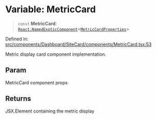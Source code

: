 # Variable: MetricCard

> `const` **MetricCard**: [`React.NamedExoticComponent`](https://github.com/DefinitelyTyped/DefinitelyTyped/blob/80449050d0e5e84f44ffa3fd3dc5651e4747e589/types/react/index.d.ts#L571)\<[`MetricCardProperties`](../interfaces/MetricCardProperties.md)\>

Defined in: [src/components/Dashboard/SiteCard/components/MetricCard.tsx:53](https://github.com/Nick2bad4u/Uptime-Watcher/blob/main/src/components/Dashboard/SiteCard/components/MetricCard.tsx#L53)

Metric display card component implementation.

## Param

MetricCard component props

## Returns

JSX.Element containing the metric display
